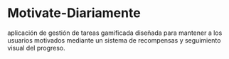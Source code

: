# Motivate-Diariamente
aplicación de gestión de tareas gamificada diseñada para mantener a los usuarios motivados mediante un sistema de recompensas y seguimiento visual del progreso.
